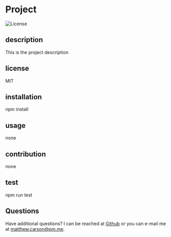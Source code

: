 # Project
![License](https://img.shields.io/badge/License-MIT-white?labelColor=green&style=flat)
## description
This is the project description

## license
MIT
## installation
npm install
## usage
none
## contribution
none
## test
npm run test
## Questions
Have additional questions? I can be reached at [Github](https://github.com/mcarson24) or you can e-mail me at matthew.carson@pm.me.

